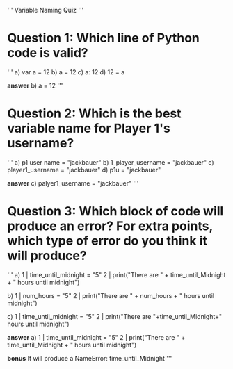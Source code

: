 '''
Variable Naming Quiz
'''
# Question 1: Which line of Python code is valid?
'''
a) var a = 12
b) a = 12
c) a: 12
d) 12 = a

**answer** 
b) a = 12
'''

# Question 2: Which is the best variable name for Player 1's username?
'''
a) p1 user name = "jackbauer"
b) 1_player_username = "jackbauer"
c) player1_username = "jackbauer"
d) p1u = "jackbauer"

**answer**
c) palyer1_username = "jackbauer"
'''

# Question 3: Which block of code will produce an error? For extra points, which type of error do you think it will produce?
'''
a) 1 | time_until_midnight = "5"
   2 | print("There are " + time_until_Midnight + " hours until midnight")

b) 1 | num_hours = "5"
   2 | print("There are " + num_hours + " hours until midnight")

c) 1 | time_until_midnight = "5"
   2 | print("There are "+time_until_Midnight+" hours until midnight")

**answer**
a) 1 | time_until_midnight = "5"
   2 | print("There are " + time_until_Midnight + " hours until midnight")

**bonus**
It will produce a NameError: time_until_Midnight
'''
